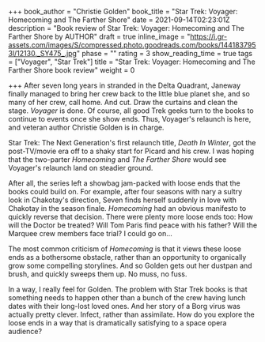 +++
book_author = "Christie Golden"
book_title = "Star Trek: Voyager: Homecoming and The Farther Shore"
date = 2021-09-14T02:23:01Z
description = "Book review of Star Trek: Voyager: Homecoming and The Farther Shore by AUTHOR"
draft = true
inline_image = "https://i.gr-assets.com/images/S/compressed.photo.goodreads.com/books/1441837953l/12130._SY475_.jpg"
phase = ""
rating = 3
show_reading_time = true
tags = ["Voyager", "Star Trek"]
title = "Star Trek: Voyager: Homecoming and The Farther Shore book review"
weight = 0

+++
After seven long years in stranded in the Delta Quadrant, Janeway finally managed to bring her crew back to the little blue planet she, and so many of her crew, call home. And cut. Draw the curtains and clean the stage. _Voyager_ is done. Of course, all good Trek geeks turn to the books to continue to events once she show ends. Thus, Voyager's relaunch is here, and veteran author Christie Golden is in charge.

<!--more-->

Star Trek: The Next Generation's first relaunch title, _Death In Winter_, got the post-TV/movie era off to a shaky start for Picard and his crew. I was hoping that the two-parter _Homecoming_ and _The Farther Shore_ would see Voyager's relaunch land on steadier ground. 

After all, the series left a showbag jam-packed with loose ends that the books could build on. For example, after four seasons with nary a sultry look in Chakotay's direction, Seven finds herself suddenly in love with Chakotay in the season finale. _Homecoming_ had an obvious manifesto to quickly reverse that decision. There were plenty more loose ends too: How will the Doctor be treated? Will Tom Paris find peace with his father? Will the Marquee crew members face trial? I could go on...

The most common criticism of _Homecoming_ is that it views these loose ends as a bothersome obstacle, rather than an opportunity to organically grow some compelling storylines. And so Golden gets out her dustpan and brush, and quickly sweeps them up. No muss, no fuss.  

In a way, I really feel for Golden. The problem with Star Trek books is that something needs to happen other than a bunch of the crew having lunch dates with their long-lost loved ones. And her story of a Borg virus was actually pretty clever. Infect, rather than assimilate. How do you explore the loose ends in a way that is dramatically satisfying to a space opera audience?  